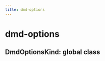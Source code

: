 ```yaml
---
title: dmd-options
---
```


# dmd-options

<a name="DmdOptions"></a>

## DmdOptions**Kind**: global class  
